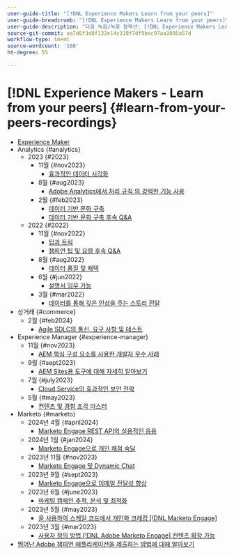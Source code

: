 ```yaml
---
user-guide-title: "[!DNL Experience Makers Learn from your peers]"
user-guide-breadcrumb: "[!DNL Experience Makers Learn from your peers]"
user-guide-description: "다음 녹음/녹화 컬렉션: [!DNL Experience Makers Learn from your peers]"
source-git-commit: aa7d6f3d8f132e14c318f7df9bec97aa3805a57d
workflow-type: tm+mt
source-wordcount: '168'
ht-degree: 5%

---
```



# [!DNL Experience Makers - Learn from your peers] {#learn-from-your-peers-recordings}

+ [Experience Maker](overview.md)
+ Analytics {#analytics}
   + 2023 {#2023}
      + 11월 {#nov2023}
         + [효과적인 데이터 시각화](analytics/nov2023/impactful-data-visualizations.md)
      + 8월 {#aug2023}
         + [Adobe Analytics에서 처리 규칙 의 강력한 기능 사용](analytics/aug2023/processing-rules.md)
      + 2월 {#feb2023}
         + [데이터 기반 문화 구축](analytics/feb2023/data-driven-culture.md)
         + [데이터 기반 문화 구축 후속 Q&amp;A](analytics/feb2023/data-driven-culture-q-and-a.md)
   + 2022 {#2022}
      + 11월 {#nov2022}
         + [팁과 트릭](analytics/nov2022/tips-and-tricks.md)
         + [챔피언 팁 및 요령 후속 Q&amp;A](analytics/nov2022/tips-and-tricks-q-and-a.md)
      + 8월 {#aug2022}
         + [데이터 품질 및 채택](analytics/aug2022/data-quality.md)
      + 6월 {#jun2022}
         + [설명서 임무 가능](analytics/june2022/mission-possible.md)
      + 3월 {#mar2022}
         + [데이터를 통해 깊은 인상을 주는 스토리 전달](analytics/mar2022/stories-with-data.md)
+ 상거래 {#commerce}
   + 2월 {#feb2024}
      + [Agile SDLC의 통신, 요구 사항 및 테스트](commerce/2024/agile-sdlc.md)
+ Experience Manager {#experience-manager}
   + 11월 {#nov2023}
      + [AEM 핵심 구성 요소를 사용한 개발자 우수 사례](experience-manager/nov2023/core-components.md)
   + 9월 {#sept2023}
      + [AEM Sites용 도구에 대해 자세히 알아보기](experience-manager/sept2023/aem-sites-tools.md)
   + 7월 {#july2023}
      + [Cloud Service의 효과적인 보안 전략](experience-manager/july2023/effective-security-strategies-in-cloud-service.md)
   + 5월 {#may2023}
      + [컨텐츠 및 경험 조각 마스터](experience-manager/may2023/mastering-content-and-experience-fragments.md)
+ Marketo {#marketo}
   + 2024년 4월 {#april2024}
      + [Marketo Engage REST API의 실용적인 응용](marketo/april2024/practical-applications-of-marketo-engage-rest-api.md)
   + 2024년 1월 {#jan2024}
      + [Marketo Engage으로 개인 채점 숙달](marketo/jan2024/person-scoring-mastery.md)
   + 2023년 11월 {#nov2023}
      + [Marketo Engage 및 Dynamic Chat](marketo/nov2023/dynamic-chat.md)
   + 2023년 9월 {#sept2023}
      + [Marketo Engage으로 이메일 전달성 향상](marketo/sept2023/email-deliverability.md)
   + 2023년 6월 {#june2023}
      + [마케팅 캠페인 추적, 분석 및 최적화](marketo/june2023/marketing-campaigns.md)
   + 2023년 5월 {#may2023}
      + [을 사용하여 스케일 코드에서 개인화 크래킹 [!DNL Marketo Engage]](marketo/may2023/personalization-at-scale.md)
   + 2023년 3월 {#mar2023}
      + [사용자 정의 방법 [!DNL Adobe Marketo Engage] 컨텐츠 확장 가능](marketo/mar2023/templates-tokens-teamwork.md)
+ [뛰어난 Adobe 챔피언 애플리케이션을 제출하는 방법에 대해 알아보기](./adobe-champion-application.md)
